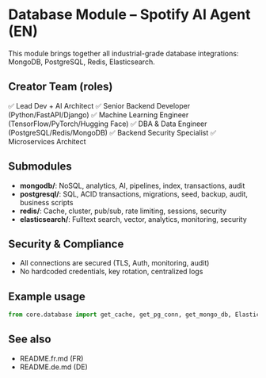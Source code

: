 # Database Module – Spotify AI Agent (EN)

This module brings together all industrial-grade database integrations: MongoDB, PostgreSQL, Redis, Elasticsearch.

## Creator Team (roles)
✅ Lead Dev + AI Architect
✅ Senior Backend Developer (Python/FastAPI/Django)
✅ Machine Learning Engineer (TensorFlow/PyTorch/Hugging Face)
✅ DBA & Data Engineer (PostgreSQL/Redis/MongoDB)
✅ Backend Security Specialist
✅ Microservices Architect

## Submodules
- **mongodb/**: NoSQL, analytics, AI, pipelines, index, transactions, audit
- **postgresql/**: SQL, ACID transactions, migrations, seed, backup, audit, business scripts
- **redis/**: Cache, cluster, pub/sub, rate limiting, sessions, security
- **elasticsearch/**: Fulltext search, vector, analytics, monitoring, security

## Security & Compliance
- All connections are secured (TLS, Auth, monitoring, audit)
- No hardcoded credentials, key rotation, centralized logs

## Example usage
```python
from core.database import get_cache, get_pg_conn, get_mongo_db, ElasticsearchClient
```

## See also
- README.fr.md (FR)
- README.de.md (DE)

